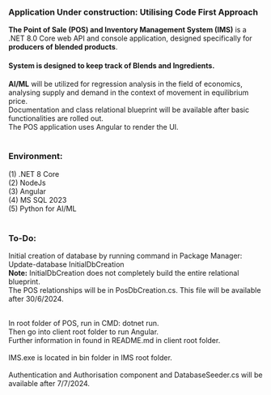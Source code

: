 <h3><b>Application Under construction: Utilising Code First Approach</b></h3>
<b>The Point of Sale (POS) and Inventory Management System (IMS)</b> is a .NET 8.0 Core web API and console application, designed specifically for <b>producers of blended products</b>.
<h4>System is designed to keep track of Blends and Ingredients.</h4>
<b>AI/ML</b> will be utilized for regression analysis in the field of economics, analysing supply and demand in the context of movement in equilibrium price.<br />
Documentation and class relational blueprint will be available after basic functionalities are rolled out.</br />
The POS application uses Angular to render the UI.<br /><br />
<h3>Environment:</h3>

(1) .NET 8 Core
<br />
(2) NodeJs
<br />
(3) Angular
<br />
(4) MS SQL 2023
<br />
(5) Python for AI/ML
<br />
<br />
<h3>To-Do:</h3>

Initial creation of database by running command in Package Manager: Update-database InitialDbCreation <br />
<b>Note:</b> InitialDbCreation does not completely build the entire relational blueprint. <br />
The POS relationships will be in PosDbCreation.cs. This file will be available after 30/6/2024.



<br />
In root folder of POS, run in CMD:
dotnet run.
<br /> 
Then go into client root folder to run Angular. <br />
Further information in found in README.md in client root folder.<br /><br />
IMS.exe is located in bin folder in IMS root folder.<br/> <br/>
Authentication and Authorisation component and DatabaseSeeder.cs  will be available after 7/7/2024.





